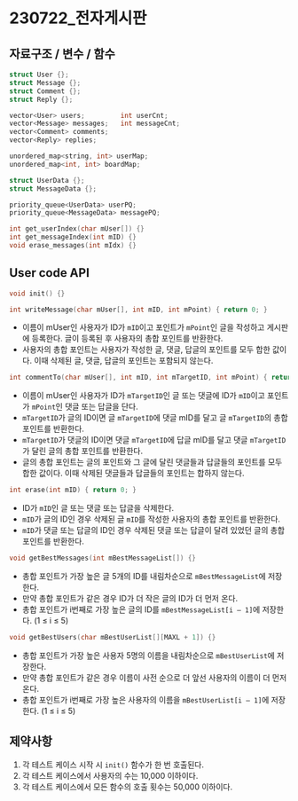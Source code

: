 # 230722_전자게시판

## 자료구조 / 변수 / 함수

```cpp
struct User {};
struct Message {};
struct Comment {};
struct Reply {};

vector<User> users;         int userCnt;
vector<Message> messages;   int messageCnt;
vector<Comment> comments;
vector<Reply> replies;

unordered_map<string, int> userMap;
unordered_map<int, int> boardMap;

struct UserData {};
struct MessageData {};

priority_queue<UserData> userPQ;
priority_queue<MessageData> messagePQ;
```

```cpp
int get_userIndex(char mUser[]) {}
int get_messageIndex(int mID) {}
void erase_messages(int mIdx) {}
```

## User code API

```cpp
void init() {}
```

```cpp
int writeMessage(char mUser[], int mID, int mPoint) { return 0; }
```
- 이름이 mUser인 사용자가 ID가 `mID`이고 포인트가 `mPoint`인 글을 작성하고 게시판에 등록한다. 글이 등록된 후 사용자의 총합 포인트를 반환한다.
- 사용자의 총합 포인트는 사용자가 작성한 글, 댓글, 답글의 포인트를 모두 합한 값이다. 이때 삭제된 글, 댓글, 답글의 포인트는 포함되지 않는다.

```cpp
int commentTo(char mUser[], int mID, int mTargetID, int mPoint) { return 0; }
```
- 이름이 mUser인 사용자가 ID가 `mTargetID`인 글 또는 댓글에 ID가 `mID`이고 포인트가 `mPoint`인 댓글 또는 답글을 단다.
- `mTargetID`가 글의 ID이면 글 `mTargetID`에 댓글 mID를 달고 글 `mTargetID`의 총합 포인트를 반환한다.
- `mTargetID`가 댓글의 ID이면 댓글 `mTargetID`에 답글 mID를 달고 댓글 `mTargetID`가 달린 글의 총합 포인트를 반환한다.
- 글의 총합 포인트는 글의 포인트와 그 글에 달린 댓글들과 답글들의 포인트를 모두 합한 값이다. 이때 삭제된 댓글들과 답글들의 포인트는 합하지 않는다.

```cpp
int erase(int mID) { return 0; }
```
- ID가 `mID`인 글 또는 댓글 또는 답글을 삭제한다.
- `mID`가 글의 ID인 경우 삭제된 글 `mID`를 작성한 사용자의 총합 포인트를 반환한다.
- `mID`가 댓글 또는 답글의 ID인 경우 삭제된 댓글 또는 답글이 달려 있었던 글의 총합 포인트를 반환한다.

```cpp
void getBestMessages(int mBestMessageList[]) {}
```
- 총합 포인트가 가장 높은 글 5개의 ID를 내림차순으로 `mBestMessageList`에 저장한다.
- 만약 총합 포인트가 같은 경우 ID가 더 작은 글의 ID가 더 먼저 온다.
- 총합 포인트가 i번째로 가장 높은 글의 ID를 `mBestMessageList[i – 1]`에 저장한다. (1 ≤ i ≤ 5)

```cpp
void getBestUsers(char mBestUserList[][MAXL + 1]) {}
```
- 총합 포인트가 가장 높은 사용자 5명의 이름을 내림차순으로 `mBestUserList`에 저장한다.
- 만약 총합 포인트가 같은 경우 이름이 사전 순으로 더 앞선 사용자의 이름이 더 먼저 온다.
- 총합 포인트가 i번째로 가장 높은 사용자의 이름을 `mBestUserList[i – 1]`에 저장한다. (1 ≤ i ≤ 5)

## 제약사항

1. 각 테스트 케이스 시작 시 `init()` 함수가 한 번 호출된다.
2. 각 테스트 케이스에서 사용자의 수는 10,000 이하이다.
3. 각 테스트 케이스에서 모든 함수의 호출 횟수는 50,000 이하이다.
